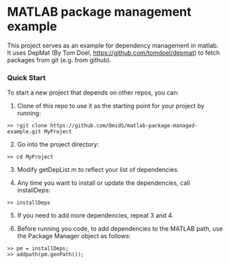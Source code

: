 # MATLAB package management example

This project serves as an example for dependency management in matlab. It uses DepMat (By Tom Doel, https://github.com/tomdoel/depmat) to fetch packages from git (e.g. from github).

### Quick Start

To start a new project that depends on other repos, you can:

1) Clone of this repo to use it as the starting point for your project by running:

```
>> !git clone https://github.com/OmidS/matlab-package-managed-example.git MyProject
```

2) Go into the project directory:

```
>> cd MyProject
```

3) Modify getDepList.m to reflect your list of dependencies.

4) Any time you want to install or update the dependencies, call installDeps:

```
>> installDeps
```

5) If you need to add more dependencies, repeat 3 and 4.

6) Before running you code, to add dependencies to the MATLAB path, use the Package Manager object as follows:

```
>> pm = installDeps;
>> addpath(pm.genPath());
```

